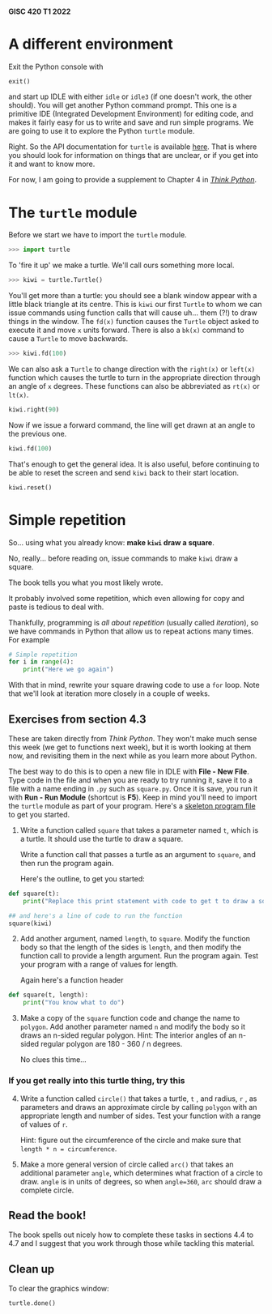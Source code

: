 #### GISC 420 T1 2022
# A different environment
Exit the Python console with

```python
exit()
```

and start up IDLE with either `idle` or `idle3` (if one doesn't work, the other should). You will get another Python command prompt. This one is a primitive IDE (Integrated Development Environment) for editing code, and makes it fairly easy for us to write and save and run simple programs. We are going to use it to explore the Python `turtle` module.

Right. So the API documentation for `turtle` is available [here](https://docs.python.org/3/library/turtle.html). That is where you should look for information on things that are unclear, or if you get into it and want to know more.

For now, I am going to provide a supplement to Chapter 4 in [_Think Python_](https://greenteapress.com/wp/think-python-2e/).

# The `turtle` module
Before we start we have to import the `turtle` module.

```python
>>> import turtle
```

To 'fire it up' we make a turtle. We'll call ours something more local.

```python
>>> kiwi = turtle.Turtle()
```

You'll get more than a turtle: you should see a blank window appear with a little black triangle at its centre. This is `kiwi` our first `Turtle` to whom we can issue commands using function calls that will cause uh... them (?!) to draw things in the window. The `fd(x)` function causes the `Turtle` object asked to execute it and move `x` units forward. There is also a `bk(x)` command to cause a `Turtle` to move backwards.

```python
>>> kiwi.fd(100)
```

We can also ask a `Turtle` to change direction with the `right(x)` or `left(x)` function which causes the turtle to turn in the appropriate direction through an angle of `x` degrees. These functions can also be abbreviated as `rt(x)` or `lt(x)`.

```python
kiwi.right(90)
```

Now if we issue a forward command, the line will get drawn at an angle to the previous one.

```python
kiwi.fd(100)
```

That's enough to get the general idea. It is also useful, before continuing to be able to reset the screen and send `kiwi` back to their start location.

```python
kiwi.reset()
```

# Simple repetition
So... using what you already know: **make `kiwi` draw a square**.

No, really... before reading on, issue commands to make `kiwi` draw a square.

The book tells you what you most likely wrote.

It probably involved some repetition, which even allowing for copy and paste is tedious to deal with.

Thankfully, programming is _all about repetition_ (usually called *iteration*), so we have commands in Python that allow us to repeat actions many times. For example

```python
# Simple repetition
for i in range(4):
    print("Here we go again")
```

With that in mind, rewrite your square drawing code to use a `for` loop. Note that we'll look at iteration more closely in a couple of weeks.

## Exercises from section 4.3
These are taken directly from _Think Python_. They won't make much sense this week (we get to functions next week), but it is worth looking at them now, and revisiting them in the next while as you learn more about Python.

The best way to do this is to open a new file in IDLE with **File - New File**. Type code in the file and when you are ready to try running it, save it to a file with a name ending in `.py` such as `square.py`. Once it is save, you run it with **Run - Run Module** (shortcut is **F5**). Keep in mind you'll need to import the `turtle` module as part of your program. Here's a [skeleton program file](square.py) to get you started.

1. Write a function called `square` that takes a parameter named `t`, which is a turtle. It should use the turtle to draw a square.

   Write a function call that passes a turtle as an argument to `square`, and then run the program again.

   Here's the outline, to get you started:

```python
def square(t):
    print("Replace this print statement with code to get t to draw a square")

## and here's a line of code to run the function
square(kiwi)
```

2. Add another argument, named `length`, to `square`. Modify the function body so that the length of the sides is `length`, and then modify the function call to provide a length argument. Run the program again. Test your program with a range of values for length.

   Again here's a function header

```python
def square(t, length):
    print("You know what to do")
```

3. Make a copy of the `square` function code and change the name to `polygon`. Add another parameter named `n` and modify the body so it draws an n-sided regular polygon. Hint: The interior angles of an n-sided regular polygon are 180 - 360 / n degrees.

   No clues this time...

### If you get really into this turtle thing, try this

4. Write a function called `circle()` that takes a turtle, `t` , and radius, `r` , as parameters and draws an approximate circle by calling `polygon` with an appropriate length and number of sides. Test your function with a range of values of `r`.

   Hint: figure out the circumference of the circle and make sure that `length * n = circumference`.

5. Make a more general version of circle called `arc()` that takes an additional parameter `angle`, which determines what fraction of a circle to draw. `angle` is in units of degrees, so when `angle=360`, `arc` should draw a complete circle.

## Read the book!
The book spells out nicely how to complete these tasks in sections 4.4 to 4.7 and I suggest that you work through those while tackling this material.

## Clean up
To clear the graphics window:
```python
turtle.done()
```
